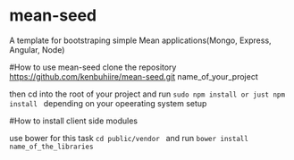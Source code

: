 # mean-seed
A template for bootstraping simple Mean applications(Mongo, Express, Angular, Node)

#How to use mean-seed
clone the repository
https://github.com/kenbuhiire/mean-seed.git name_of_your_project

then cd into the root of your project and run
```sudo npm install or just npm install ```
depending on your opeerating system setup

#How to install client side modules

use bower for this task
```cd public/vendor ``` and run ```bower install name_of_the_libraries ```

